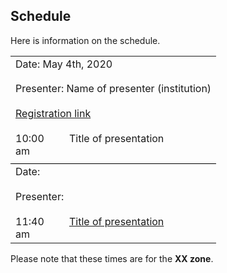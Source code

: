 ## Schedule

Here is information on the schedule.



<table width="100%" cellspacing="5" cellpadding="5">
<tr>
  <td colspan="4" height="40" valign="top" class="session">Date: May 4th, 2020</td>
</tr>
<tr>
  <td colspan="2" height="40" valign="top" class="chair">Presenter: Name of presenter (institution)</td>
</tr>
<tr>
  <td colspan="2" height="40" valign="top" class="registration"><a href="www.signmeup.com">Registration link</a></td>
</tr>
<tr>
  <td width="70" valign="top" class="time">10:00 am</td>
  <td height="30" valign="top" class="paper">Title of presentation</td>
</tr>

  <tr style="border-bottom:1px solid black">
    <td colspan="100%"></td>
  </tr>





<tr>
  <td colspan="2" height="40" valign="top" class="session">Date:</td>
</tr>
<tr>
  <td colspan="2" height="40" valign="top" class="chair">Presenter: </td>
</tr>
<tr>
  <td width="70" valign="top" class="time">11:40 am</td>
  <td height="30" valign="top" class="paper"><a href="pdfs/Simon_etal_2020.pdf">Title of presentation</a></td>
</tr>



</table>




Please note that these times are for the **XX zone**.
